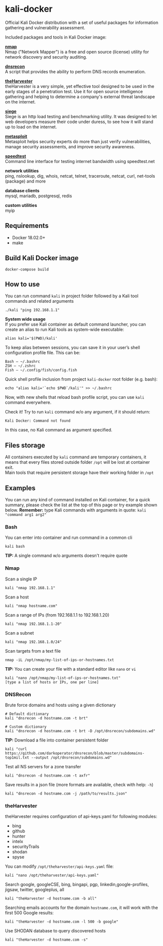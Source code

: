 # kali-docker

Official Kali Docker distribution with a set of useful packages for information gathering and vulnerability assessment.

Included packages and tools in Kali Docker image:

**[nmap](https://nmap.org/)**    
Nmap ("Network Mapper") is a free and open source (license) utility for network discovery and security auditing.

**[dnsrecon](https://github.com/darkoperator/dnsrecon)**  
A script that provides the ability to perform DNS records enumeration. 

**[theHarvester](https://github.com/laramies/theHarvester/)**  
theHarvester is a very simple, yet effective tool designed to be used in the early
stages of a penetration test. Use it for open source intelligence gathering and
helping to determine a company's external threat landscape on the internet. 

**[siege](https://www.joedog.org/siege-home/)**  
Siege is an http load testing and benchmarking utility. It was designed to let web developers measure their code under duress, to see how it will stand up to load on the internet.

**[metasploit](https://www.metasploit.com/)**  
Metasploit helps security experts do more than just verify vulnerabilities, manage security assessments, and improve security awareness.

**[speedtest](https://github.com/sivel/speedtest-cli)**  
Command line interface for testing internet bandwidth using speedtest.net

**network utilities**  
ping, nslookup, dig, whois, netcat, telnet, traceroute, netcat, curl, net-tools (package) and more

**database clients**  
mysql, mariadb, postgresql, redis

**custom utilities**  
myip

## Requirements
- Docker 18.02.0+
- make

## Build Kali Docker image
```
docker-compose build
```

## How to use
You can run command `kali` in project folder followed by a Kali tool commands and related arguments

```
./kali "ping 192.168.1.1"
```

**System wide usage**  
If you prefer use Kali container as default command launcher, you can create an alias to run Kali tools as system-wide executable:

```
alias kali='$(PWD)/kali'
```

To keep alias between sessions, you can save it in your user’s shell configuration profile file. This can be:

```
Bash – ~/.bashrc
ZSH – ~/.zshrc
Fish – ~/.config/fish/config.fish
```

Quick shell profile inclusion from project `kali-docker` root folder (e.g. bash): 

```
echo "alias kali='`echo $PWD`/kali'" >> ~/.bashrc
```

Now, with new shells that reload bash profile script, you can use `kali` command everywhere.

Check it! Try to run `kali` command w/o any argument, if it should return:
```
Kali Docker: Command not found
```
In this case, no Kali command as argument specified.

## Files storage
All containers executed by `kali` command are temporary containers, it means that every files stored outside folder `/opt` will be lost at container exit.   
Main tools that require persistent storage have their working folder in `/opt` 

## Examples
You can run any kind of command installed on Kali container, for a quick summary, please check the list at the top of this page or try example shown below.
**Remember:** type Kali commands with arguments in quote: `kali "command arg1 arg2"`

### Bash

You can enter into container and run command in a common cli
```
kali bash
```
**TIP:** A single command w/o arguments doesn't require quote 

### Nmap

Scan a single IP
```
kali "nmap 192.168.1.1"
```

Scan a host
```
kali "nmap hostname.com"
```

Scan a range of IPs (from 192.168.1.1 to 192.168.1.20)
```
kali "nmap 192.168.1.1-20"
```

Scan a subnet
```
kali "nmap 192.168.1.0/24"
```

Scan targets from a text file
```
nmap -iL /opt/nmap/my-list-of-ips-or-hostnames.txt
```
**TIP:** You can create your file with a standard editor like `nano` or `vi`
```
kali "nano /opt/nmap/my-list-of-ips-or-hostnames.txt"
[type a list of hosts or IPs, one per line]
```

### DNSRecon

Brute force domains and hosts using a given dictionary
```
# Default dictionary
kali "dnsrecon -d hostname.com -t brt"

# Custom dictionary
kali "dnsrecon -d hostname.com -t brt -D /opt/dnsrecon/subdomains.wd"
```
**TIP:** Download a file into container persistent folder
```
kali "curl https://github.com/darkoperator/dnsrecon/blob/master/subdomains-top1mil.txt --output /opt/dnsrecon/subdomains.wd"
```

Test all NS servers for a zone transfer
```
kali "dnsrecon -d hostname.com -t axfr"
```

Save results in a json file (more formats are available, check with help: `-h`)
```
kali "dnsrecon -d hostname.com -j /path/to/results.json"
```

### theHarvester
theHarvester requires configuration of api-keys.yaml for following modules:
- bing
- github
- hunter
- intelx
- securityTrails
- shodan
- spyse

You can modify `/opt/theharvester/api-keys.yaml` file:
```
kali "nano /opt/theharvester/api-keys.yaml"
```

Search google, googleCSE, bing, bingapi, pgp, linkedin,google-profiles, jigsaw, twitter, googleplus, all
```
kali "theHarvester -d hostname.com -b all"
```

Searching emails accounts for the domain `hostname.com`, it will work with the first 500 Google results:
```
kali "theHarvester -d hostname.com -l 500 -b google"
```

Use SHODAN database to query discovered hosts
```
kali "theHarvester -d hostname.com -s"	
```

